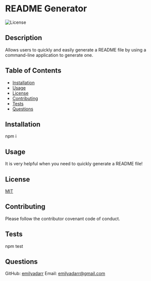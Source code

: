 # README Generator

  
  ![License](https://img.shields.io/badge/License-MIT-blue.svg)
  
  
  ## Description
  Allows users to quickly and easily generate a README file by using a command-line application to generate one.

  ## Table of Contents
  - [Installation](#installation)
  - [Usage](#usage)
  - [License](#license)
  - [Contributing](#contributing)
  - [Tests](#tests)
  - [Questions](#questions)

  ## Installation
  npm i

  ## Usage
  It is very helpful when you need to quickly generate a README file!

  
  ## License
  [MIT](https://opensource.org/licenses/MIT)
  

  ## Contributing
  Please follow the contributor covenant code of conduct.

  ## Tests
  npm test

  ## Questions
  GitHub: [emilyadarr](https://github.com/emilyadarr)
  Email: <emilyadarr@gmail.com>
